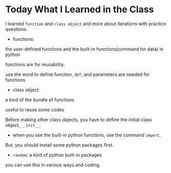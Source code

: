 # Today What I Learned in the Class

I learned `function` and `class object` and more about iterations with practice questions.

- functions:

the user-defined functions and the built-in functions(command for data) in python

functions are for reusability.

use the word to define function, `def`, and parameters are needed for functions

- class object:

a kind of the bundle of functions 

useful to reuse some codes

Before making other class objects, you have to define the initial class object, `__init__`.

- when you use the built-in python functions, use the command `import`.

But, you should install some python packages first.

- `random`: a kind of python built-in packages

you can use this in various ways and coding.

